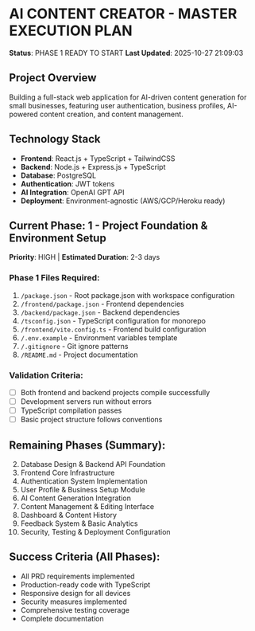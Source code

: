 # AI CONTENT CREATOR - MASTER EXECUTION PLAN
**Status**: PHASE 1 READY TO START
**Last Updated**: 2025-10-27 21:09:03

## Project Overview
Building a full-stack web application for AI-driven content generation for small businesses, featuring user authentication, business profiles, AI-powered content creation, and content management.

## Technology Stack
- **Frontend**: React.js + TypeScript + TailwindCSS
- **Backend**: Node.js + Express.js + TypeScript
- **Database**: PostgreSQL
- **Authentication**: JWT tokens
- **AI Integration**: OpenAI GPT API
- **Deployment**: Environment-agnostic (AWS/GCP/Heroku ready)

## Current Phase: 1 - Project Foundation & Environment Setup
**Priority**: HIGH | **Estimated Duration**: 2-3 days

### Phase 1 Files Required:
1. `/package.json` - Root package.json with workspace configuration
2. `/frontend/package.json` - Frontend dependencies
3. `/backend/package.json` - Backend dependencies
4. `/tsconfig.json` - TypeScript configuration for monorepo
5. `/frontend/vite.config.ts` - Frontend build configuration
6. `/.env.example` - Environment variables template
7. `/.gitignore` - Git ignore patterns
8. `/README.md` - Project documentation

### Validation Criteria:
- [ ] Both frontend and backend projects compile successfully
- [ ] Development servers run without errors
- [ ] TypeScript compilation passes
- [ ] Basic project structure follows conventions

## Remaining Phases (Summary):
2. Database Design & Backend API Foundation
3. Frontend Core Infrastructure  
4. Authentication System Implementation
5. User Profile & Business Setup Module
6. AI Content Generation Integration
7. Content Management & Editing Interface
8. Dashboard & Content History
9. Feedback System & Basic Analytics
10. Security, Testing & Deployment Configuration

## Success Criteria (All Phases):
- All PRD requirements implemented
- Production-ready code with TypeScript
- Responsive design for all devices
- Security measures implemented
- Comprehensive testing coverage
- Complete documentation
